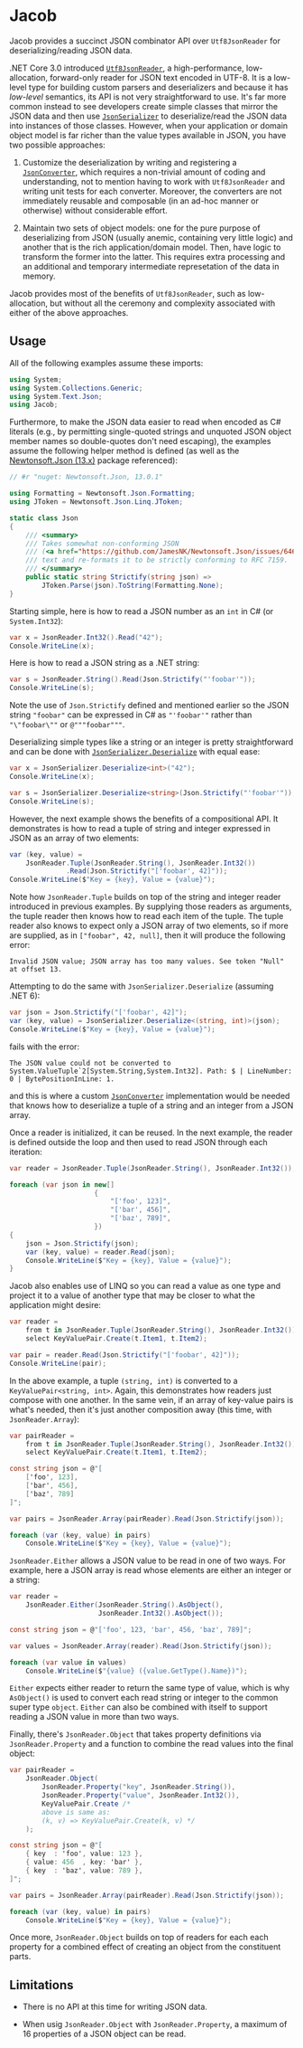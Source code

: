 # Jacob

Jacob provides a succinct JSON combinator API over `Utf8JsonReader` for
deserializing/reading JSON data.

.NET Core 3.0 introduced [`Utf8JsonReader`], a high-performance, low-allocation,
forward-only reader for JSON text encoded in UTF-8. It is a low-level type for
building custom parsers and deserializers and because it has _low-level_
semantics, its API is not very straightforward to use. It's far more common
instead to see developers create simple classes that mirror the JSON data and
then use [`JsonSerializer`] to deserialize/read the JSON data into instances of
those classes. However, when your application or domain object model is far
richer than the value types available in JSON, you have two possible approaches:

1. Customize the deserialization by writing and registering a [`JsonConverter`],
   which requires a non-trivial amount of coding and understanding, not to
   mention having to work with `Utf8JsonReader` and writing unit tests for each
   converter. Moreover, the converters are not immediately reusable and
   composable (in an ad-hoc manner or otherwise) without considerable effort.

2. Maintain two sets of object models: one for the pure purpose of deserializing
   from JSON (usually anemic, containing very little logic) and another that is
   the rich application/domain model. Then, have logic to transform the former
   into the latter. This requires extra processing and an additional and
   temporary intermediate represetation of the data in memory.

Jacob provides most of the benefits of `Utf8JsonReader`, such as low-allocation,
but without all the ceremony and complexity associated with either of the above
approaches.


## Usage

All of the following examples assume these imports:

```c#
using System;
using System.Collections.Generic;
using System.Text.Json;
using Jacob;
```

Furthermore, to make the JSON data easier to read when encoded as C# literals
(e.g., by permitting single-quoted strings and unquoted JSON object member names
so double-quotes don't need escaping), the examples assume the following helper
method is defined (as well as the [Newtonsoft.Json (13.x)] package referenced):

```c#
// #r "nuget: Newtonsoft.Json, 13.0.1"

using Formatting = Newtonsoft.Json.Formatting;
using JToken = Newtonsoft.Json.Linq.JToken;

static class Json
{
    /// <summary>
    /// Takes somewhat non-conforming JSON
    /// (<a href="https://github.com/JamesNK/Newtonsoft.Json/issues/646#issuecomment-356194475">as accepted by Json.NET</a>)
    /// text and re-formats it to be strictly conforming to RFC 7159.
    /// </summary>
    public static string Strictify(string json) =>
        JToken.Parse(json).ToString(Formatting.None);
}
```

Starting simple, here is how to read a JSON number as an `int` in C# (or
`System.Int32`):

```c#
var x = JsonReader.Int32().Read("42");
Console.WriteLine(x);
```

Here is how to read a JSON string as a .NET string:

```c#
var s = JsonReader.String().Read(Json.Strictify("'foobar'"));
Console.WriteLine(s);
```

Note the use of `Json.Strictify` defined and mentioned earlier so the JSON
string `"foobar"` can be expressed in C# as `"'foobar'"` rather than
`"\"foobar\""` or `@"""foobar"""`.

Deserializing simple types like a string or an integer is pretty straightforward
and can be done with [`JsonSerializer.Deserialize`][deserialize] with equal
ease:

```c#
var x = JsonSerializer.Deserialize<int>("42");
Console.WriteLine(x);

var s = JsonSerializer.Deserialize<string>(Json.Strictify("'foobar'"));
Console.WriteLine(s);
```

However, the next example shows the benefits of a compositional API. It
demonstrates is how to read a tuple of string and integer expressed in JSON as
an array of two elements:

```c#
var (key, value) =
    JsonReader.Tuple(JsonReader.String(), JsonReader.Int32())
              .Read(Json.Strictify("['foobar', 42]"));
Console.WriteLine($"Key = {key}, Value = {value}");
```

Note how `JsonReader.Tuple` builds on top of the string and integer reader
introduced in previous examples. By supplying those readers as arguments, the
tuple reader then knows how to read each item of the tuple. The tuple reader
also knows to expect only a JSON array of two elements, so if more are supplied,
as in `["foobar", 42, null]`, then it will produce the following error:

    Invalid JSON value; JSON array has too many values. See token "Null" at offset 13.

Attempting to do the same with `JsonSerializer.Deserialize` (assuming .NET 6):

```c#
var json = Json.Strictify("['foobar', 42]");
var (key, value) = JsonSerializer.Deserialize<(string, int)>(json);
Console.WriteLine($"Key = {key}, Value = {value}");
```

fails with the error:

    The JSON value could not be converted to System.ValueTuple`2[System.String,System.Int32]. Path: $ | LineNumber: 0 | BytePositionInLine: 1.

and this is where a custom [`JsonConverter`] implementation would be needed that
knows how to deserialize a tuple of a string and an integer from a JSON array.

Once a reader is initialized, it can be reused. In the next example, the reader
is defined outside the loop and then used to read JSON through each iteration:

```c#
var reader = JsonReader.Tuple(JsonReader.String(), JsonReader.Int32());

foreach (var json in new[]
                     {
                         "['foo', 123]",
                         "['bar', 456]",
                         "['baz', 789]",
                     })
{
    json = Json.Strictify(json);
    var (key, value) = reader.Read(json);
    Console.WriteLine($"Key = {key}, Value = {value}");
}
```

Jacob also enables use of LINQ so you can read a value as one type and project
it to a value of another type that may be closer to what the application might
desire:

```c#
var reader =
    from t in JsonReader.Tuple(JsonReader.String(), JsonReader.Int32())
    select KeyValuePair.Create(t.Item1, t.Item2);

var pair = reader.Read(Json.Strictify("['foobar', 42]"));
Console.WriteLine(pair);
```

In the above example, a tuple `(string, int)` is converted to a
`KeyValuePair<string, int>`. Again, this demonstrates how readers just compose
with one another. In the same vein, if an array of key-value pairs is what's
needed, then it's just another composition away (this time, with
`JsonReader.Array`):

```c#
var pairReader =
    from t in JsonReader.Tuple(JsonReader.String(), JsonReader.Int32())
    select KeyValuePair.Create(t.Item1, t.Item2);

const string json = @"[
    ['foo', 123],
    ['bar', 456],
    ['baz', 789]
]";

var pairs = JsonReader.Array(pairReader).Read(Json.Strictify(json));

foreach (var (key, value) in pairs)
    Console.WriteLine($"Key = {key}, Value = {value}");
```

`JsonReader.Either` allows a JSON value to be read in one of two ways. For
example, here a JSON array is read whose elements are either an integer
or a string:

```c#
var reader =
    JsonReader.Either(JsonReader.String().AsObject(),
                      JsonReader.Int32().AsObject());

const string json = @"['foo', 123, 'bar', 456, 'baz', 789]";

var values = JsonReader.Array(reader).Read(Json.Strictify(json));

foreach (var value in values)
    Console.WriteLine($"{value} ({value.GetType().Name})");
```

`Either` expects either reader to return the same type of value, which is why
`AsObject()` is used to convert each read string or integer to the common super
type `object`. `Either` can also be combined with itself to support reading a
JSON value in more than two ways.

Finally, there's `JsonReader.Object` that takes property definitions via
`JsonReader.Property` and a function to combine the read values into the final
object:

```c#
var pairReader =
    JsonReader.Object(
        JsonReader.Property("key", JsonReader.String()),
        JsonReader.Property("value", JsonReader.Int32()),
        KeyValuePair.Create /*
        above is same as:
        (k, v) => KeyValuePair.Create(k, v) */
    );

const string json = @"[
    { key  : 'foo', value: 123 },
    { value: 456  , key: 'bar' },
    { key  : 'baz', value: 789 },
]";

var pairs = JsonReader.Array(pairReader).Read(Json.Strictify(json));

foreach (var (key, value) in pairs)
    Console.WriteLine($"Key = {key}, Value = {value}");
```

Once more, `JsonReader.Object` builds on top of readers for each each property
for a combined effect of creating an object from the constituent parts.


## Limitations

- There is no API at this time for writing JSON data.

- When usig `JsonReader.Object` with `JsonReader.Property`, a maximum of 16
  properties of a JSON object can be read.


[`Utf8JsonReader`]: https://docs.microsoft.com/en-us/dotnet/standard/serialization/system-text-json-use-dom-utf8jsonreader-utf8jsonwriter?pivots=dotnet-6-0#use-utf8jsonreader
[`JsonSerializer`]: https://docs.microsoft.com/en-us/dotnet/api/system.text.json.jsonserializer
[`JsonConverter`]: https://docs.microsoft.com/en-us/dotnet/api/system.text.json.serialization.jsonconverter?view=net-6.0
[x-strict-json]: https://github.com/JamesNK/Newtonsoft.Json/issues/646#issuecomment-356194475
[deserialize]: https://docs.microsoft.com/en-us/dotnet/api/system.text.json.jsonserializer.deserialize?view=net-6.0
[Newtonsoft.Json (13.x)]: https://www.nuget.org/packages/Newtonsoft.Json/13.0.1
